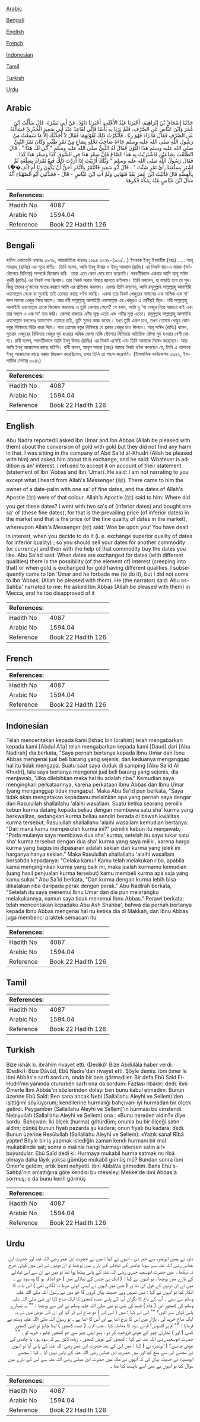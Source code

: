 [Arabic](#arabic)

[Bengali](#bengali)

[English](#english)

[French](#french)

[Indonesian](#indonesian)

[Tamil](#tamil)

[Turkish](#turkish)

[Urdu](#urdu)

## Arabic


<div dir="rtl" lang="ar" style={{fontSize:'larger',backgroundColor:'#f8f9fa',padding:20}}>
حَدَّثَنَا إِسْحَاقُ بْنُ إِبْرَاهِيمَ، أَخْبَرَنَا عَبْدُ الأَعْلَى، أَخْبَرَنَا دَاوُدُ، عَنْ أَبِي نَضْرَةَ، قَالَ سَأَلْتُ ابْنَ عُمَرَ وَابْنَ عَبَّاسٍ عَنِ الصَّرْفِ، فَلَمْ يَرَيَا بِهِ بَأْسًا فَإِنِّي لَقَاعِدٌ عِنْدَ أَبِي سَعِيدٍ الْخُدْرِيِّ فَسَأَلْتُهُ عَنِ الصَّرْفِ فَقَالَ مَا زَادَ فَهُوَ رِبًا ‏.‏ فَأَنْكَرْتُ ذَلِكَ لِقَوْلِهِمَا فَقَالَ لاَ أُحَدِّثُكَ إِلاَّ مَا سَمِعْتُ مِنْ رَسُولِ اللَّهِ صلى الله عليه وسلم جَاءَهُ صَاحِبُ نَخْلِهِ بِصَاعٍ مِنْ تَمْرٍ طَيِّبٍ وَكَانَ تَمْرُ النَّبِيِّ صلى الله عليه وسلم هَذَا اللَّوْنَ فَقَالَ لَهُ النَّبِيُّ صلى الله عليه وسلم ‏"‏ أَنَّى لَكَ هَذَا ‏"‏ ‏.‏ قَالَ انْطَلَقْتُ بِصَاعَيْنِ فَاشْتَرَيْتُ بِهِ هَذَا الصَّاعَ فَإِنَّ سِعْرَ هَذَا فِي السُّوقِ كَذَا وَسِعْرَ هَذَا كَذَا ‏.‏ فَقَالَ رَسُولُ اللَّهِ صلى الله عليه وسلم ‏"‏ وَيْلَكَ أَرْبَيْتَ إِذَا أَرَدْتَ ذَلِكَ فَبِعْ تَمْرَكَ بِسِلْعَةٍ ثُمَّ اشْتَرِ بِسِلْعَتِكَ أَىَّ تَمْرٍ شِئْتَ ‏"‏ ‏.‏ قَالَ أَبُو سَعِيدٍ فَالتَّمْرُ بِالتَّمْرِ أَحَقُّ أَنْ يَكُونَ رِبًا أَمِ الْفِ��َّةُ بِالْفِضَّةِ قَالَ فَأَتَيْتُ ابْنَ عُمَرَ بَعْدُ فَنَهَانِي وَلَمْ آتِ ابْنَ عَبَّاسٍ - قَالَ - فَحَدَّثَنِي أَبُو الصَّهْبَاءِ أَنَّهُ سَأَلَ ابْنَ عَبَّاسٍ عَنْهُ بِمَكَّةَ فَكَرِهَهُ ‏.‏
</div>
<div style={{backgroundColor:'#f8f9fa',padding:20, marginBottom: 10}}><table> <thead> <tr> <th>References:</th> <th></th> </tr> </thead> <tbody><tr><td>Hadith No</td><td>4087</td></tr><tr><td>Arabic No</td><td>1594.04</td></tr><tr><td>Reference</td><td>Book 22 Hadith 126</td></tr></tbody></table></div>

## Bengali


<div dir="ltr" lang="bn" style={{fontSize:'larger',backgroundColor:'#f8f9fa',padding:20}}>
হাদিস একাডেমি নাম্বারঃ ৩৯৭৯, আন্তর্জাতিক নাম্বারঃ ১৫৯৪ ৩৯৭৯-(১০০/...) ইসহাক ইবনু ইবরাহীম (রহঃ) ..... আবূ নাযরাহ্ (রাযিঃ) এর সূত্রে বর্ণিত। তিনি বলেন, আমি ইবনু উমার ও ইবনু আব্বাস (রাযিঃ) এর নিকট বায়-এ সারফ (স্বর্ণ-রৌপ্যের বিনিময়) সম্পর্কে জিজ্ঞেস করি। তারা এতে কোন দোষ মনে করেননি। পরবর্তীকালে একবার আমি আবূ সাঈদ খুদরী (রাযিঃ) এর নিকট বসা ছিলাম। তার নিকট সারফ বিষয়ে জানতে চাইলাম। তিনি বললেন, যা বাড়তি হবে তা সুদ। কিন্তু তাদের দু'জনের মতের কারণে আমি এর প্রতিবাদ করলাম। এরপর তিনি বললেন, আমি রসূলুল্লাহ সাল্লাল্লাহু আলাইহি ওয়াসাল্লাম থেকে যা শুনেছি তাই তোমার কাছে বর্ণনা করছি। একদা তার নিকট খেজুরের বাগানের এক মালিক এক সা' ভাল মানের খেজুর নিয়ে আসে। আর নবী সাল্লাল্লাহু আলাইহি ওয়াসাল্লাম এর খেজুরও এ শ্রেণীরই ছিল। নবী সাল্লাল্লাহু আলাইহি ওয়াসাল্লাম তাকে জিজ্ঞেস করলেনঃ এ তুমি কোথায় পেলে? সে বলল, আমি দু ‘সা খেজুর নিয়ে বাজারে যাই এবং তার বদলে এ এক সা' ক্রয় করি। কেননা বাজারে এটির মূল্য এতো এবং ওটির মূল্য এতো। রসূলুল্লাহ সাল্লাল্লাহু আলাইহি ওয়াসাল্লাম বললেনঃ আফসোস তোমার প্রতি, তুমি সুদের কাজ করেছ। যখন তুমি এরূপ চাও, তখন তোমার খেজুর কোন বস্তুর বিনিময়ে বিক্রি করে দিবে। পরে তোমার বস্তুর বিনিময়ে যে প্রকার খেজুর চাও কিনবে। আবূ সাঈদ (রাযিঃ) বলেন, সুতরাং খেজুরের বিনিময়ে খেজুর সুদ হওয়ার অধিক যোগ্য নাকি রৌপ্যের বিনিময়ে অতিরিক্ত রৌপ্য সুদ হওয়ার বেশী যোগ্য। রাবী বলেন, পরবর্তীকালে আমি ইবনু উমার (রাযিঃ) এর নিকট এসেছি এবং তিনি আমাকে নিষেধ করেছেন। আর আমি ইবনু আব্বাসের কাছে যাইনি। রাবী বলেন, আবূস সাহবা (রহঃ) আমার নিকট বর্ণনা করেছেন যে, তিনি এ ব্যাপারে ইবনু আব্বাসের কাছে মক্কায় জিজ্ঞেস করেছিলেন, তখন তিনি তা পছন্দ করেননি। (ইসলামিক ফাউন্ডেশন ৩৯৪২, ইসলামিক সেন্টার ৩৯৪১)
</div>
<div style={{backgroundColor:'#f8f9fa',padding:20, marginBottom: 10}}><table> <thead> <tr> <th>References:</th> <th></th> </tr> </thead> <tbody><tr><td>Hadith No</td><td>4087</td></tr><tr><td>Arabic No</td><td>1594.04</td></tr><tr><td>Reference</td><td>Book 22 Hadith 126</td></tr></tbody></table></div>

## English


<div dir="ltr" lang="en" style={{fontSize:'larger',backgroundColor:'#f8f9fa',padding:20}}>
Abu Nadra reported:I asked Ibn Umar and Ibn Abbas (Allah be pleased with them) about the conversion of gold with gold but they did not find any harm in that. I was sitting in the company of Abd Sa'id al-Khudri (Allah be pleased with him) and asked him about this exchange, and he said: Whatever is addition is an' interest. I refused to accept it on account of their statement (statement of Ibn 'Abbas and Ibn 'Umar). He said: I am not narrating to you except what I heard from Allah's Messenger (ﷺ). There came to him the owner of a date-palm with one sa' of fine dates, and the dates of Allah's Apostle (ﷺ) were of that colour. Allah's Apostle (ﷺ) said to him: Where did you get these dates? I went with two sa's of (inferior dates) and bought one sa' of (these fine dates), for that is the prevailing price (of inferior dates) in the market and that is the price (of the fine quality of dates in the market), whereupon Allah's Messenger (ﷺ) said: Woe be upon you! You have dealt in interest, when you decide to do it (i. e. exchange superior quality of dates for inferior quality) ; so you should sell your dates for another commodity (or currency) and then with the help of that commodity buy the dates you like. Abu Sa'ad said: When dates are exchanged for dates (with different qualities) there is the possibility (of the element of) interest (creeping into that) or when gold is exchanged for gold having different qualities. I subsequently came to Ibn 'Umar and he forbade me (to do it), but I did not come to Ibn 'Abbas; (Allah be pleased with them). He (the narrator) said: Abu as-Sahba' narrated to me: He asked Ibn Abbas (Allah be pleased with them) in Mecca, and he too disapproved of it
</div>
<div style={{backgroundColor:'#f8f9fa',padding:20, marginBottom: 10}}><table> <thead> <tr> <th>References:</th> <th></th> </tr> </thead> <tbody><tr><td>Hadith No</td><td>4087</td></tr><tr><td>Arabic No</td><td>1594.04</td></tr><tr><td>Reference</td><td>Book 22 Hadith 126</td></tr></tbody></table></div>

## French


<div dir="ltr" lang="fr" style={{fontSize:'larger',backgroundColor:'#f8f9fa',padding:20}}>

</div>
<div style={{backgroundColor:'#f8f9fa',padding:20, marginBottom: 10}}><table> <thead> <tr> <th>References:</th> <th></th> </tr> </thead> <tbody><tr><td>Hadith No</td><td>4087</td></tr><tr><td>Arabic No</td><td>1594.04</td></tr><tr><td>Reference</td><td>Book 22 Hadith 126</td></tr></tbody></table></div>

## Indonesian


<div dir="ltr" lang="id" style={{fontSize:'larger',backgroundColor:'#f8f9fa',padding:20}}>
Telah menceritakan kepada kami [Ishaq bin Ibrahim] telah mengabarkan kepada kami [Abdul A'la] telah mengabarkan kepada kami [Daud] dari [Abu Nadlrah] dia berkata, "Saya pernah bertanya kepada Ibnu Umar dan Ibnu Abbas mengenai jual beli barang yang sejenis, dan keduanya menganggap hal itu tidak mengapa. Suatu saat saya duduk di samping [Abu Sa'id Al Khudri], lalu saya bertanya mengenai jual beli barang yang sejenis, dia menjawab, "Jika dilebihkan maka hal itu adalah riba." Kemudian saya mengingkari perkataannya, karena perkataan Ibnu Abbas dan Ibnu Umar (yang menganggap tidak mengapa). Maka Abu Sa'id pun berkata, "Saya tidak akan mengatakan kepadamu melainkan apa yang pernah saya dengar dari Rasulullah shallallahu 'alaihi wasallam. Suatu ketika seorang pemilik kebun kurma datang kepada beliau dengan membawa satu sha' kurma yang berkwalitas, sedangkan kurma beliau sendiri berada di bawah kwalitas kurma tersebut, Rasulullah shallallahu 'alaihi wasallam kemudian bertanya: "Dari mana kamu memperoleh kurma ini?" pemilik kebun itu menjawab, "Pada mulanya saya membawa dua sha' kurma, setelah itu saya tukar satu sha' kurma tersebut dengan dua sha' kurma yang saya miliki, karena harga kurma yang bagus ini dipasaran adalah sekian dan kurma yang jelek ini harganya hanya sekian." Maka Rasulullah shallallahu 'alaihi wasallam bersabda kepadanya: "Celaka kamu! Kamu telah melakukan riba, apabila kamu menginginkan kurma yang baik ini, maka jualah kurmamu kemudian (uang hasil penjualan kurma tersebut) kamu membeli kurma apa saja yang kamu sukai." Abu Sa'id berkata, "Dan kurma dengan kurma lebih bisa dikatakan riba daripada perak dengan perak." Abu Nadlrah berkata, "Setelah itu saya menemui Ibnu Umar dan dia pun melarangku melakukannya, namun saya tidak menemui Ibnu Abbas." Perawi berkata; telah menceritakan kepadaku Abu Ash Shahba', bahwa dia pernah bertanya kepada Ibnu Abbas mengenai hal itu ketika dia di Makkah, dan Ibnu Abbas juga membenci praktek semacam itu
</div>
<div style={{backgroundColor:'#f8f9fa',padding:20, marginBottom: 10}}><table> <thead> <tr> <th>References:</th> <th></th> </tr> </thead> <tbody><tr><td>Hadith No</td><td>4087</td></tr><tr><td>Arabic No</td><td>1594.04</td></tr><tr><td>Reference</td><td>Book 22 Hadith 126</td></tr></tbody></table></div>

## Tamil


<div dir="ltr" lang="ta" style={{fontSize:'larger',backgroundColor:'#f8f9fa',padding:20}}>

</div>
<div style={{backgroundColor:'#f8f9fa',padding:20, marginBottom: 10}}><table> <thead> <tr> <th>References:</th> <th></th> </tr> </thead> <tbody><tr><td>Hadith No</td><td>4087</td></tr><tr><td>Arabic No</td><td>1594.04</td></tr><tr><td>Reference</td><td>Book 22 Hadith 126</td></tr></tbody></table></div>

## Turkish


<div dir="ltr" lang="tr" style={{fontSize:'larger',backgroundColor:'#f8f9fa',padding:20}}>
Bize ishâk b. ibrâhîm rivayet etti. (Dediki): Bize Abdülâla haber verdi. (Dediki): Bize Dâvûd, Ebû Nadra'dan rivayet etti. Şöyle demiş: ibni ömer le ibni Abbâs'a sarfı sordum, onda bir beis görmediler. Bir defa Ebû Saîd El-Hudrî'nin yanında otururken sarfı ona da sordum: Fazlası ribâdır; dedi. ibni Ömerle İbni Abbâs'ın sözlerinden dolayı ben bunu kabul etmedim. Bunun üzerine Ebû Saîd: Ben sana ancak Nebi (Sallallahu Aleyhi ve Sellem)'den işittiğimi söylüyorum; kendilerine hurmalığı bahçıvanı iyi hurmadan bir ölçek getirdi. Peygamber (Sallallahu Aleyhi ve Sellem)'in hurması bu cinstendi. Nebiyullah (Sallallahu Aleyhi ve Sellem) ona : «Bunu nereden aldın?» dîye sordu. Bahçıvan: İki ölçek (hurma) götürdüm; onunla bu bir ölçeği satın aldım; çünkü bunun fiyatı pazarda şu kadara; onun fiyatı bu kadara; dedi. Bunun üzerine Resûlullah (Sallallahu Aleyhi ve Sellem): «Yazık sana! Rîbâ yaptın! Böyle bir iş yapmak istediğin zaman kendi hurmanı bir mal mukabilinde sat; sonra o malınla hangi hurmayı istersen satın al!» buyurdular. Ebû Saîd dedi ki: Hurmaya mukabil hurma satmak mı ribâ olmaya daha lâyık yoksa gümüşe mukabil gümüş mü? Bundan sonra ibni Ömer'e geldim; artık beni nehyetti. ibni AbbâVa gitmedim. Bana Ehu's-Sahbâ'nın anlattığına göre kendisi bu meseleyi Mekke'de ibni Abbas'a sormuş; o da bunu kerih görmüş
</div>
<div style={{backgroundColor:'#f8f9fa',padding:20, marginBottom: 10}}><table> <thead> <tr> <th>References:</th> <th></th> </tr> </thead> <tbody><tr><td>Hadith No</td><td>4087</td></tr><tr><td>Arabic No</td><td>1594.04</td></tr><tr><td>Reference</td><td>Book 22 Hadith 126</td></tr></tbody></table></div>

## Urdu


<div dir="rtl" lang="ur" style={{fontSize:'larger',backgroundColor:'#f8f9fa',padding:20}}>
داود نے ہمیں ابونضرہ سے خبر دی ، انہوں نے کہا : میں نے حضرت ابن عمر رضی اللہ عنہ اور حضرت ابن عباس رضی اللہ عنہ سے سونا چاندی کے تبادلے کے بارے میں پوچھا تو ان دونوں نے اس میں کوئی حرج نہ دیکھا ۔ میں حضرت ابوسعید خدری رضی اللہ عنہ کے پاس بیٹھا ہوا تھا تو میں نے ان سے اس تبادلے کے بارے میں پوچھا ، تو انہوں نے کہا : ( ایک ہی جنس کے تبادلے میں ) جو اضافہ ہو گا وہ سود ہے ۔ میں نے ان دونوں کے قول کی بنا پر ( جس میں انہوں نے ایسی کوئی شرط نہ لگائی تھی ) اس بات کا انکار کیا تو انہوں نے کہا : میں تمہیں وہی حدیث بیان کروں گا جو میں نے رسول اللہ صلی اللہ علیہ وسلم سے سنی ۔ آپ کے باغ کا نگران آپ کے پاس عمدہ کھجور کا ایک صاع لایا اور نبی صلی اللہ علیہ وسلم کی کھجور اس ( عام ) قسم کی تھی تو نبی صلی اللہ علیہ وسلم نے اس سے پوچھا : "" یہ تمہارے پاس کہاں سے آئیں؟ "" اس نے کہا : میں ( اس کے ) دو صاع لے کر گیا اور ان کے عوض میں نے یہ ایک صاع خرید لی ، بازار میں اِس کا نرخ اتنا ہے اور اُس کا اتنا ہے ۔ تو رسول اللہ صلی اللہ علیہ وسلم نے فرمایا : "" تم پر افسوس! تم نے سود کا معاملہ کیا ، جب تم یہ ( عمدہ کھجور ) لینا چاہو تو اپنی کھجور کسی ( اور ) تجارتی چیز کے عوض فروخت کر دو ، پھر اپنی چیز سے جو کھجور چاہو ، خرید لو ۔ "" حضرت ابوسعید رضی اللہ عنہ نے کہا : کھجور کے عوض کھجور ، زیادہ لائق ہے کہ سود ہو ، یا چاندی کے عوض چاندی؟ ( ابونضرہ نے ) کہا : میں اس کے بعد حضرت ابن عمر رضی اللہ عنہ کے پاس آیا تو انہوں نے مجھے اس سے منع کیا اور میں حضرت ابن عباس رضی اللہ عنہ کے پاس نہیں آیا ۔ کہا : مجھے ابوصبہاء نے حدیث بیان کی کہ انہوں نے مکہ میں حضرت ابن عباس رضی اللہ عنہ سے اس کے بارے میں سوال کیا تو انہوں نے بھی اسے ناپسند کیا تھا ۔
</div>
<div style={{backgroundColor:'#f8f9fa',padding:20, marginBottom: 10}}><table> <thead> <tr> <th>References:</th> <th></th> </tr> </thead> <tbody><tr><td>Hadith No</td><td>4087</td></tr><tr><td>Arabic No</td><td>1594.04</td></tr><tr><td>Reference</td><td>Book 22 Hadith 126</td></tr></tbody></table></div>